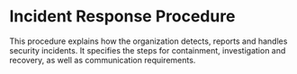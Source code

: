 # Incident Response Procedure

This procedure explains how the organization detects, reports and handles security incidents. It specifies the steps for containment, investigation and recovery, as well as communication requirements.
